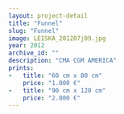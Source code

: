 ```yaml
---
layout: project-detail
title: "Funnel"
slug: "Funnel"
image: LEISKA_201207j09.jpg
year: 2012
archive_id: ""
description: "CMA CGM AMERICA"
prints: 
-   title: "60 cm x 80 cm"
    price: "1.000 €"
-   title: "90 cm x 120 cm"
    price: "2.000 €"
---
```

